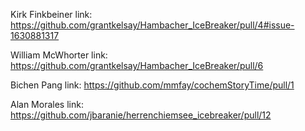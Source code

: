 Kirk Finkbeiner link: https://github.com/grantkelsay/Hambacher_IceBreaker/pull/4#issue-1630881317

William McWhorter link: https://github.com/grantkelsay/Hambacher_IceBreaker/pull/6

Bichen Pang link: https://github.com/mmfay/cochemStoryTime/pull/1

Alan Morales link: https://github.com/jbaranie/herrenchiemsee_icebreaker/pull/12
